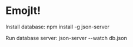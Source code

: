 # EmojIt!

Install database:
npm install -g json-server

Run database server:
json-server --watch db.json
